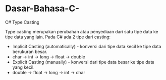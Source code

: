 # Dasar-Bahasa-C-


C# Type Casting

Type casting merupakan perubahan atau penyediaan dari satu tipe data ke tipe data yang lain.
Pada C# ada 2 tipe dari casting:

  - Implicit Casting (automatically) - konversi dari tipe data kecil ke tipe data berukuran besar.
  - 
    char -> int -> long -> float -> double
  - Explicit Casting (manually) - konversi dari tipe data besar ke tipe data yang kecil.
  - 
    double -> float -> long -> int -> char
